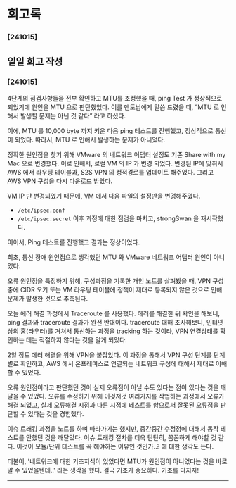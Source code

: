 # 회고록

### [241015]
## 일일 회고 작성
### [241015]
4단계의 점검사항들을 전부 확인하고 MTU를 조정했을 때, 
ping Test 가 정상적으로 되었기에 원인을 MTU 으로 판단했었다.
이를 멘토님에게 말씀 드렸을 때, ”MTU 로 인해서 발생할 문제는 아닌 것 같다” 라고 하셨다.

이에, MTU 를 10,000 byte 까지 키운 다음 ping 테스트를 진행했고, 정상적으로 통신이 되었다.
따라서, MTU 로 인해서 발생하는 문제가 아니었다.

정확한 원인점을 찾기 위해
VMware 의 네트워크 어댑터 설정도 기존 Share with my Mac 으로 변경했다. 이로 인해서, 로컬 VM 의 IP 가 변경 되었다.
변경된 IP에 맞춰서 AWS 에서 라우팅 테이블과, S2S VPN 의 정적경로를 업데이트 해주었다.
그리고 AWS VPN 구성을 다시 다운로드 받았다.

VM IP 만 변경되었기 때문에, VM 에서 다음 파일의 설정만을 변경해주었다.
- `/etc/ipsec.conf`
- `/etc/ipsec.secret`
이후 과정에 대한 점검을 마치고, strongSwan 을 재시작했다.

이이서, Ping 테스트를 진행했고 결과는 정상이었다.

최초, 통신 장애 원인점으로 생각했던
MTU 와 VMware 네트워크 어댑터 원인이 아니었다.

오류 원인점을 특정하기 위해,
구성과정을 기록한 개인 노트를 살펴봤을 때,
VPN 구성 중에 CIDR 오기 또는 VM 라우팅 테이블에 정책이 제대로 등록되지 않은 것으로 인해 문제가 발생한 것으로 추측된다.

오늘 에러 해결 과정에서 Traceroute 를 사용했다.
에러를 해결한 뒤 확인을 해보니, ping 결과와 traceroute 결과가 완전 반대이다.
traceroute 대해 조사해보니, 인터넷 상의 홉(라우터)를 거쳐서 통신하는 과정을 tracking 하는 것이라, 
VPN 연결상태를 확인하는 데는 적절하지 않다는 것을 알게 되었다.

2일 정도 에러 해결을 위해 VPN을 붙잡았다.
이 과정을 통해서 VPN 구성 단계를 단계별로 확인하고,
AWS 에서 온프레미스로 연결되는 네트워크 구성에 대해서 제대로 이해할 수 있었다.

오류 원인점이라고 판단했던 것이 실제 오류점이 아닐 수도 있다는 점이 있다는 것을 깨달을 수 있었다.
오류를 수정하기 위해 이것저것 여러가지를 작업하는 과정에서 오류가 해결 되었고,
실제 오류해결 시점과 다른 시점에 테스트를 함으로써 잘못된 오류점을 판단할 수 있다는 것을 경험했다.

이슈 트래킹 과정을 노트를 하며 따라가기는 했지만,
중간중간 수정점에 대해서 동작 테스트를 안했던 것을 깨달았다.
이슈 트래킹 절차를 더욱 탄탄히, 꼼꼼하게 해야할 것 같다.
이것이 모듈/단위 테스트를 꼭 해야하는 이유인 것인가..? 에 대한 생각도 든다.

더불어, '네트워크에 대한 기초지식이 있었다면 MTU가 원인점이 아니었다는 것을 바로 알 수 있었을텐데..' 라는 생각을 했다.
결국 기초가 중요하다. 기초를 다지자!

---
